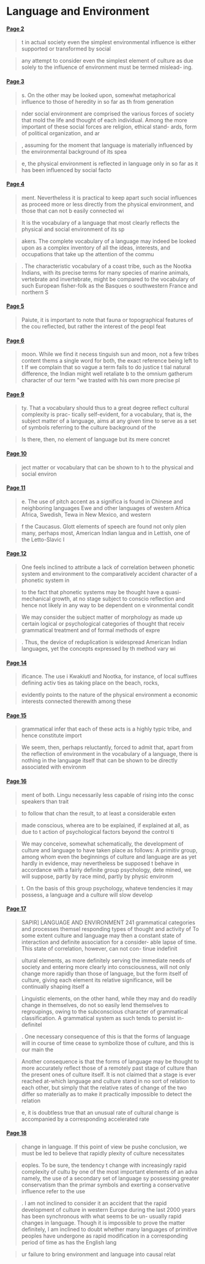 # Language and Environment


#### [Page 2](highlights://05_Sapir#page=2)

> t in actual society even the simplest environmental influence is
> either supported or transformed by social

> any attempt to consider even the simplest element of culture as
> due solely to the influence of environment must be termed
> mislead- ing.

#### [Page 3](highlights://05_Sapir#page=3)

> s. On the other may be looked upon, somewhat metaphorical
> influence to those of heredity in so far as th from generation

> nder social environment are comprised the various forces of
> society that mold the life and thought of each individual. Among
> the more important of these social forces are religion, ethical
> stand- ards, form of political organization, and ar

> , assuming for the moment that language is materially influenced
> by the environmental background of its spea

> e, the physical environment is reflected in language only in so
> far as it has been influenced by social facto

#### [Page 4](highlights://05_Sapir#page=4)

> ment. Nevertheless it is practical to keep apart such social
> influences as proceed more or less directly from the physical
> environment, and those that can not b easily connected wi

> It is the vocabulary of a language that most clearly reflects
> the physical and social environment of its sp

> akers. The complete vocabulary of a language may indeed be
> looked upon as a complex inventory of all the ideas, interests,
> and occupations that take up the attention of the commu

> . The characteristic vocabulary of a coast tribe, such as the
> Nootka Indians, with its precise terms for many species of
> marine animals, vertebrate and invertebrate, might be compared
> to the vocabulary of such European fisher-folk as the Basques o
> southwestern France and northern S

#### [Page 5](highlights://05_Sapir#page=5)

> Paiute, it is important to note that fauna or topographical
> features of the cou reflected, but rather the interest of the
> peopl feat

#### [Page 6](highlights://05_Sapir#page=6)

> moon. While we find it necess tinguish sun and moon, not a few
> tribes content thems a single word for both, the exact reference
> being left to t If we complain that so vague a term fails to do
> justice t tial natural difference, the Indian might well
> retaliate b to the omnium gatherum character of our term "we
> trasted with his own more precise pl

#### [Page 9](highlights://05_Sapir#page=9)

> ty. That a vocabulary should thus to a great degree reflect
> cultural complexity is prac- tically self-evident, for a
> vocabulary, that is, the subject matter of a language, aims at
> any given time to serve as a set of symbols referring to the
> culture background of the

> Is there, then, no element of language but its mere concret

#### [Page 10](highlights://05_Sapir#page=10)

> ject matter or vocabulary that can be shown to h to the physical
> and social environ

#### [Page 11](highlights://05_Sapir#page=11)

> e. The use of pitch accent as a significa is found in Chinese
> and neighboring languages Ewe and other languages of western
> Africa Africa, Swedish, Tewa in New Mexico, and western

> f the Caucasus. Glott elements of speech are found not only plen
> many, perhaps most, American Indian langua and in Lettish, one
> of the Letto-Slavic l

#### [Page 12](highlights://05_Sapir#page=12)

> One feels inclined to attribute a lack of correlation between
> phonetic system and environment to the comparatively accident
> character of a phonetic system in

> to the fact that phonetic systems may be thought have a
> quasi-mechanical growth, at no stage subject to conscio
> reflection and hence not likely in any way to be dependent on e
> vironmental condit

> We may consider the subject matter of morphology as made up
> certain logical or psychological categories of thought that
> receiv grammatical treatment and of formal methods of expre

> . Thus, the device of reduplication is widespread American
> Indian languages, yet the concepts expressed by th method vary
> wi

#### [Page 14](highlights://05_Sapir#page=14)

> ificance. The use i Kwakiutl and Nootka, for instance, of local
> suffixes defining activ ties as taking place on the beach,
> rocks,

> evidently points to the nature of the physical environment a
> economic interests connected therewith among these

#### [Page 15](highlights://05_Sapir#page=15)

> grammatical infer that each of these acts is a highly typic
> tribe, and hence constitute import

> We seem, then, perhaps reluctantly, forced to admit that, apart
> from the reflection of environment in the vocabulary of a
> language, there is nothing in the language itself that can be
> shown to be directly associated with environm

#### [Page 16](highlights://05_Sapir#page=16)

> ment of both. Lingu necessarily less capable of rising into the
> consc speakers than trait

> to follow that chan the result, to at least a considerable exten

> made conscious, wherea are to be explained, if explained at all,
> as due to t action of psychological factors beyond the control
> ti

> We may conceive, somewhat schematically, the development of
> culture and language to have taken place as follows: A primitiv
> group, among whom even the beginnings of culture and language
> are as yet hardly in evidence, may nevertheless be supposed t
> behave in accordance with a fairly definite group psychology,
> dete mined, we will suppose, partly by race mind, partly by
> physic environm

> t. On the basis of this group psychology, whateve tendencies it
> may possess, a language and a culture will slow develop

#### [Page 17](highlights://05_Sapir#page=17)

> SAPIR] LANGUAGE AND ENVIRONMENT 241
grammatical categories and
> processes themsel responding types of thought and activity of To
> some extent culture and language may then
a constant state of
> interaction and definite association for a consider- able lapse
> of time. This state of correlation, however, can not con- tinue
> indefinit

> ultural elements, as more definitely serving the immediate needs
> of society and entering more clearly into consciousness, will
> not only change more rapidly than those of language, but the
> form itself of culture, giving each element its relative
> significance, will be continually shaping itself a

> Linguistic elements, on the other hand, while they may and do
> readily change in themselves, do not so easily lend themselves
> to regroupings, owing to the subconscious character of
> grammatical classification. A grammatical system as such tends
> to persist in- definitel

> . One necessary consequence of this is that the forms of
> language will in course of time cease to symbolize those of
> culture, and this is our main the

> Another consequence is that the forms of language may be thought
> to more accurately reflect those of a remotely past stage of
> culture than the present ones of culture itself. It is not
> claimed that a stage is ever reached at-which language and
> culture stand in no sort of relation to each other, but simply
> that the relative rates of change of the two differ so
> materially as to make it practically impossible to detect the
> relation

> e, it is doubtless true that an unusual rate of cultural change
> is accompanied by a corresponding accelerated rate

#### [Page 18](highlights://05_Sapir#page=18)

> change in language. If this point of view be pushe conclusion,
> we must be led to believe that rapidly plexity of culture
> necessitates

> eoples. To be sure, the tendency t change with increasingly
> rapid complexity of cultu by one of the most important elements
> of an adva namely, the use of a secondary set of language sy
> possessing greater conservatism than the primar symbols and
> exerting a conservative influence refer to the use

> . I am not inclined to consider it an accident that the rapid
> development of culture in western Europe during the last 2000
> years has been synchronous with what seems to be un- usually
> rapid changes in language. Though it is impossible to prove the
> matter definitely, I am inclined to doubt whether many languages
> of primitive peoples have undergone as rapid modification in a
> corresponding period of time as has the English lang

> ur failure to bring environment and language into causal relat



